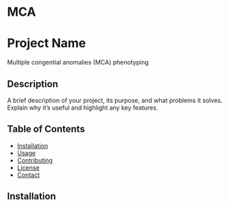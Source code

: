 # MCA

# Project Name

Multiple congential anomalies (MCA) phenotyping

## Description

A brief description of your project, its purpose, and what problems it solves. Explain why it’s useful and highlight any key features.

## Table of Contents

- [Installation](#installation)
- [Usage](#usage)
- [Contributing](#contributing)
- [License](#license)
- [Contact](#contact)

## Installation